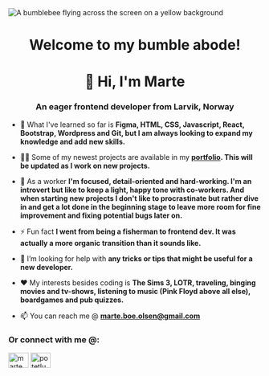 <div >
  <picture>
 <img alt="A bumblebee flying across the screen on a yellow background" src="https://www.m-boe.com/wp-content/uploads/2023/12/bumbleb_bg.png">
</picture>
</div>
<h1 align="center">Welcome to my bumble abode!</h1>

<h1 align="center">👋 Hi, I'm Marte</h1>
<h3 align="center">An eager frontend developer from Larvik, Norway</h3>

- 🌱 What I've learned so far is **Figma, HTML, CSS, Javascript, React, Bootstrap, Wordpress and Git, but I am always looking to expand my knowledge and add new skills.**

- 👨‍💻 Some of my newest projects are available in my **<a href="https://mbo-portfolio.netlify.app" target="_blank" rel="noreferrer">portfolio</a>. This will be updated as I work on new projects.**

- :hammer: As a worker **I'm focused, detail-oriented and hard-working. I'm an introvert but like to keep a light, happy tone with co-workers. And when starting new projects I don't like to procrastinate but rather dive in and get a lot done in the beginning stage to leave more room for fine improvement and fixing potential bugs later on.**

- ⚡ Fun fact **I went from being a fisherman to frontend dev. It was actually a more organic transition than it sounds like.**

- 🤔 I’m looking for help with **any tricks or tips that might be useful for a new developer.**

- :heart: My interests besides coding is **The Sims 3, LOTR, traveling, binging movies and tv-shows, listening to music (Pink Floyd above all else), boardgames and pub quizzes.**

- 📫 You can reach me @ **marte.boe.olsen@gmail.com**

<h3 align="left">Or connect with me @:</h3>
<p align="left">
<a href="https://linkedin.com/in/marte-bøe-olsen-b538448b" target="blank"><img align="center" src="https://raw.githubusercontent.com/rahuldkjain/github-profile-readme-generator/master/src/images/icons/Social/linked-in-alt.svg" alt="marte bøe olsen" height="30" width="40" /></a>
<a href="https://instagram.com/potetluggen" target="blank"><img align="center" src="https://raw.githubusercontent.com/rahuldkjain/github-profile-readme-generator/master/src/images/icons/Social/instagram.svg" alt="potetluggen" height="30" width="40" /></a>
</p>
